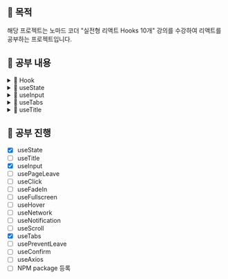 ## 📢 목적

해당 프로젝트는 노마드 코더 "실전형 리액트 Hooks 10개" 강의를 수강하여 리액트를 공부하는 프로젝트입니다.

## 📢 공부 내용

<details markdown="1">

<summary>📑 Hook</summary>

### Hook이란?

함수 컴포넌트에서 React state와 Lifecycle 기능을 연동할 수 있게 해주는 함수 (버전 16.8부터 도입)

### Hook의 사용 규칙

- 최상위에서만 Hook 호출이 가능
- 리액트 함수 컴포넌트 내에서만 호출이 가능하며, 일반 자바스크립트 함수 안에서는 호출하면 안됨 (custom hook에서는 가능)

### Hook이 만들어진 이유

- 컴포넌트들 사이에서 상태 로직을 재사용하는 것의 어려움
- 복잡한 컴포넌트는 이해하기 어려움
- Class 컴포넌트는 인간과 기계 모두를 혼란스럽게 함

### 참고 사이트

[Hook 소개](https://ko.reactjs.org/docs/hooks-intro.html) <br>

</details>

<details markdown="2">

<summary>📑 useState</summary>

### useState란?

기존 class 컴포넌트에서 사용하던 this.state와 동일한 역할을 한다. <br>
state 변수와 state를 업데이트 하는 함수, 두 가지 쌍을 반환한다.
``` javascript
const [age, setAge] = useState(20);
```
위와 같은 표현은 구조 분해 할당이라고 한다.

- 함수
``` javascript
function App() {
  const [item, setItem] = useState(1);
  const incrementItem = () => setItem(item + 1);
  const decrementItem = () => setItem(item - 1);
  return (
    <div className="App">
      <h1>Hello {item}</h1>
      <h2>Start editing to see some magic happen!</h2>
      <button onClick={incrementItem}>Increment</button>
      <button onClick={decrementItem}>Decrement</button>
    </div>
  );
}
```

- 클래스
``` javascript
class App extends React.Component {
  state = {
    item: 1
  };

  render() {
    const { item } = this.state;
    return (
      <div className="App">
        <h1>Hello {item}</h1>
        <h2>Start editing to see some magic happen!</h2>
        <button onClick={this.incrementItem}>Increment</button>
        <button onClick={this.decrementItem}>Decrement</button>
      </div>
    );
  }

  incrementItem = () => {
    this.setState((state) => {
      return {
        item: state.item + 1
      };
    });
  };

  decrementItem = () => {
    this.setState((state) => {
      return {
        item: state.item + 1
      };
    });
  };
}
```

### 참고 사이트

[useState 가이드](https://ko.reactjs.org/docs/hooks-state.html) <br>

</details>

<details markdown="3">

<summary>📑 useInput</summary>

### useInput이란?

input 역활을 제어 하는 것

- 예시 - [useInput.js 참고](./useInput.js)
``` javascript
function App() {
	const maxLen = (value) => value.length < 10;
	const name = useInput("your name", maxLen);
	return (
	<div className="App">
		<h1>Hello</h1>
      	<input placeholder="Name" {...name} />
    </div>
  );
}
```

</details>

<details markdown="4">

<summary>📑 useTabs</summary>

### useTabs이란?

웹사이트에 메뉴 또는 무엇이든 간에 tab을 사용하기 매우 쉽게 만들어주는 것

- 예시 - [useTabs.js 참고](./useTabs.js)
``` javascript
const content = [
    {
        tab: "Section 1",
        content: "I'm the content of the Section 1"
    },
    {
        tab: "Section 2",
        content: "I'm the content of the Section 2"
    }
];

function App() {
    const { currnetItem, changeItem } = useTabs(0, content);
    return (
        <div className="App">
            <h1>Hello</h1>
            {content.map((section, index) => (
                <button key={index} onClick={() => changeItem(index)}>
                    {section.tab}
                </button>
            ))}
            <div>{currnetItem.content}</div>
        </div>
    );
}
```

</details>

<details markdown="5">

<summary>📑 useTitle</summary>

### useTitle이란?

react document의 title을 몇개의 hoots와 함께 바꾸는 것

- 예시 - [useTitle.js 참고](./useTitle.js)
``` javascript
function App() {
    const titleUpdater = useTitle("Loading...");
    setTimeout(() => titleUpdater("home"), 5000);
    return (
        <div className="App">
            <h1>Hello</h1>
        </div>
    );
}
```

### 사용 규칙

[]() <br>

</details>

## 📢 공부 진행

- [X] useState
- [ ] useTitle
- [X] useInput
- [ ] usePageLeave
- [ ] useClick
- [ ] useFadeIn
- [ ] useFullscreen
- [ ] useHover
- [ ] useNetwork
- [ ] useNotification
- [ ] useScroll
- [x] useTabs
- [ ] usePreventLeave
- [ ] useConfirm
- [ ] useAxios
- [ ] NPM package 등록